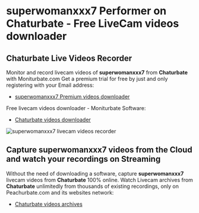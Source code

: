 # superwomanxxx7 Performer on Chaturbate - Free LiveCam videos downloader

## Chaturbate Live Videos Recorder

Monitor and record livecam videos of **superwomanxxx7** from **Chaturbate** with Moniturbate.com
Get a premium trial for free by just and only registering with your Email address:
* [superwomanxxx7 Premium videos downloader](https://moniturbate.com/request-demo-licence-key.html)

Free livecam videos downloader - Moniturbate Software:
* [Chaturbate videos downloader](https://moniturbate.com/moniturbate-download-software.html)

![superwomanxxx7 livecam videos recorder](https://peachurnet.com/templates/moniturbate-software.png)


## Capture superwomanxxx7 videos from the Cloud and watch your recordings on Streaming

Without the need of downloading a software, capture **superwomanxxx7** livecam videos from **Chaturbate** 100% online.
Watch Livecam archives from **Chaturbate** unlimitedly from thousands of existing recordings, only on Peachurbate.com and its websites network:
* [Chaturbate videos archives](https://peachurnet.com/)